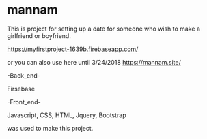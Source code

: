 # mannam
This is project for setting up a date for someone who wish to make a girlfriend or boyfriend. 

https://myfirstproject-1639b.firebaseapp.com/

or you can also use here until 3/24/2018
https://mannam.site/

-Back_end-

Firsebase


-Front_end-

Javascript, CSS, HTML, Jquery, Bootstrap

was used to make this project.
